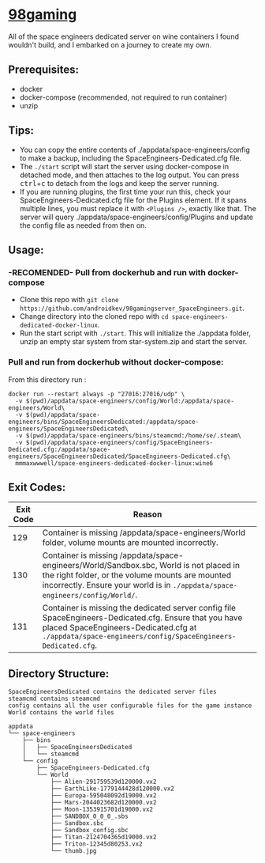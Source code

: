 # [98gaming](https://github.com/androidkev/98gamingserver_SpaceEngineers)
All of the space engineers dedicated server on wine containers I found wouldn't build, and I embarked on a journey to create my own.

## Prerequisites:
* docker
* docker-compose (recommended, not required to run container)
* unzip

## Tips:
* You can copy the entire contents of ./appdata/space-engineers/config to make a backup, including the SpaceEngineers-Dedicated.cfg file.
* The ```./start``` script will start the server using docker-compose in detached mode, and then attaches to the log output. You can press <kbd>ctrl</kbd>+<kbd>c</kbd> to detach from the logs and keep the server running.
* If you are running plugins, the first time your run this, check your SpaceEngineers-Dedicated.cfg file for the Plugins element. If it spans multiple lines, you must replace it with ```<Plugins />```, exactly like that. The server will query ./appdata/space-engineers/config/Plugins and update the config file as needed from then on.

## Usage:

### -RECOMENDED- Pull from dockerhub and run with docker-compose

* Clone this repo with ```git clone https://github.com/androidkev/98gamingserver_SpaceEngineers.git```.
* Change directory into the cloned repo with ```cd space-engineers-dedicated-docker-linux```.
* Run the start script with ```./start```. This will initialize the ./appdata folder, unzip an empty star system from star-system.zip and start the server.

### Pull and run from dockerhub without docker-compose:
From this directory run :

``` 
docker run --restart always -p "27016:27016/udp" \
  -v $(pwd)/appdata/space-engineers/config/World:/appdata/space-engineers/World\
  -v $(pwd)/appdata/space-engineers/bins/SpaceEngineersDedicated:/appdata/space-engineers/SpaceEngineersDedicated\
  -v $(pwd)/appdata/space-engineers/bins/steamcmd:/home/se/.steam\
  -v $(pwd)/appdata/space-engineers/config/SpaceEngineers-Dedicated.cfg:/appdata/space-engineers/SpaceEngineersDedicated/SpaceEngineers-Dedicated.cfg\
  mmmaxwwwell/space-engineers-dedicated-docker-linux:wine6 
```

## Exit Codes:
| Exit Code | Reason |
| - | - |
| 129 | Container is missing /appdata/space-engineers/World folder, volume mounts are mounted incorrectly. |
| 130 | Container is missing /appdata/space-engineers/World/Sandbox.sbc, World is not placed in the right folder, or the volume mounts are mounted incorrectly. Ensure your world is in ```./appdata/space-engineers/config/World/```.|
| 131 | Container is missing the dedicated server config file SpaceEngineers-Dedicated.cfg. Ensure that you have placed SpaceEngineers-Dedicated.cfg at ```./appdata/space-engineers/config/SpaceEngineers-Dedicated.cfg```. |

## Directory Structure:
```
SpaceEngineersDedicated contains the dedicated server files
steamcmd contains steamcmd
config contains all the user configurable files for the game instance
World contains the world files

appdata
└── space-engineers
    ├── bins
    │   ├── SpaceEngineersDedicated 
    │   └── steamcmd 
    └── config 
        ├── SpaceEngineers-Dedicated.cfg
        └── World
            ├── Alien-291759539d120000.vx2
            ├── EarthLike-1779144428d120000.vx2
            ├── Europa-595048092d19000.vx2
            ├── Mars-2044023682d120000.vx2
            ├── Moon-1353915701d19000.vx2
            ├── SANDBOX_0_0_0_.sbs
            ├── Sandbox.sbc
            ├── Sandbox_config.sbc
            ├── Titan-2124704365d19000.vx2
            ├── Triton-12345d80253.vx2
            └── thumb.jpg

```
